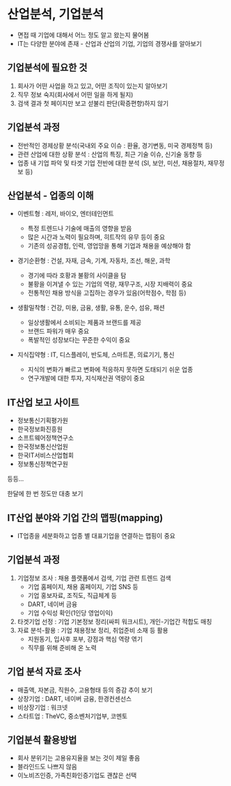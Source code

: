 # 산업분석, 기업분석

- 면접 때 기업에 대해서 어느 정도 알고 왔는지 물어봄
- IT는 다양한 분야에 존재 - 산업과 산업의 기업, 기업의 경쟁사를 알아보기

## 기업분석에 필요한 것

1. 회사가 어떤 사업을 하고 있고, 어떤 조직이 있는지 알아보기
2. 직무 정보 숙지(회사에서 어떤 일을 하게 될지)
3. 검색 결과 첫 페이지만 보고 섣불리 판단(확증편향)하지 않기

## 기업분석 과정

- 전반적인 경제상황 분석(국내외 주요 이슈 : 환율, 경기변동, 미국 경제정책 등)
- 관련 산업에 대한 상황 분석 : 산업의 특징, 최근 기술 이슈, 신기술 동향 등
- 업종 내 기업 파악 및 타겟 기업 전반에 대한 분석 (SI, 보안, 미션, 채용절차, 재무정보 등)

## 산업분석 - 업종의 이해

- 이벤트형 : 레저, 바이오, 엔터테인먼트
  - 특정 트렌드나 기술에 매출의 영향을 받음
  - 많은 시간과 노력이 필요하며, 히트작의 유무 등이 중요
  - 기존의 성공경험, 인력, 영업망을 통해 기업과 채용을 예상해야 함

- 경기순환형 : 건설, 자재, 금속, 기계, 자동차, 조선, 해운, 과학
  - 경기에 따라 호황과 불황의 사이클을 탐
  - 불황을 이겨낼 수 있는 기업의 역량, 재무구조, 시장 지배력이 중요
  - 전통적인 채용 방식을 고집하는 경우가 있음(어학점수, 학점 등)

- 생활밀착형 : 건강, 미용, 금융, 생활, 유통, 운수, 섬유, 패션
  - 일상생활에서 소비되는 제품과 브랜드를 제공
  - 브랜드 파워가 매우 중요
  - 폭발적인 성장보다는 꾸준한 수익이 중요

- 지식집약형 : IT, 디스플레이, 반도체, 스마트폰, 의료기기, 통신
  - 지식의 변화가 빠르고 변화에 적응하지 못하면 도태되기 쉬운 업종
  - 연구개발에 대한 투자, 지식재산권 역량이 중요

## IT산업 보고 사이트

- 정보통신기획평가원
- 한국정보화진흥원
- 소프트웨어정책연구소
- 한국정보통신산업원
- 한국IT서비스산업협회
- 정보통신정책연구원

등등...

한달에 한 번 정도만 대충 보기

## IT산업 분야와 기업 간의 맵핑(mapping)

- IT업종을 세분화하고 업종 별 대표기업을 연결하는 맵핑이 중요

## 기업분석 과정

1. 기업정보 조사 : 채용 플랫폼에서 검색, 기업 관련 트렌드 검색
    - 기업 홈페이지, 채용 홈페이지, 기업 SNS 등
    - 기업 홍보자료, 조직도, 직급체계 등
    - DART, 네이버 금융
    - 기업 수익성 확인(1인당 영업이익)
2. 타겟기업 선정 : 기업 기본정보 정리(싸피 워크시트), 개인-기업간 적합도 매칭
3. 자료 분석-활용 : 기업 채용정보 정리, 취업준비 소재 등 활용
   - 지원동기, 입사후 포부, 강점과 핵심 역량 엮기
   - 직무를 위해 준비해 온 노력

## 기업 분석 자료 조사

- 매출액, 자본금, 직원수, 고용형태 등의 증감 추이 보기
- 상장기업 : DART, 네이버 금융, 한경컨센선스
- 비상장기업 : 워크넷
- 스타트업 : TheVC, 중소벤처기업부, 코멘토

## 기업분석 활용방법

- 회사 분위기는 고용유지율을 보는 것이 제일 좋음
- 블라인드도 나쁘지 않음
- 이노비즈인증, 가족친화인증기업도 괜찮은 선택